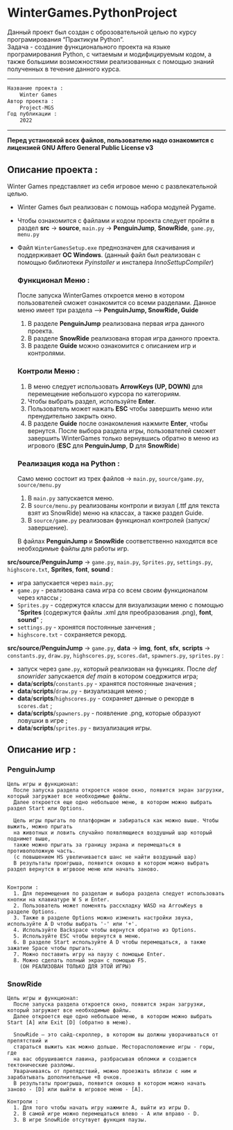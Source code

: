 # WinterGames.PythonProject
Данный проект был создан с оброзовательной целью по курсу програмирования “Практикум Python”. \
Задача - создание функционального проекта на языке програмирования Python, с читаемым и модифицируемым кодом, а также большими возможностями реализованных с помощью знаний полученных в течение данного курса.

-----------------------------------------------------------------------------------------------------------------------------

```diff
Название проекта :
    Winter Games
Автор проекта :
    Project-MGS 
Год публикации :
    2022 
```


                                                  
-----------------------------------------------------------------------------------------------------------------------------
**Перед установкой всех файлов, пользователю надо ознакомится с лицензией GNU Affero General Public License v3**

## Описание проекта :
Winter Games представляет из себя игровое меню с развлекательной целью.
+ Winter Games был реализован с помощь набора модулей Pygame.
+ Чтобы ознакомится с файлами и кодом проекта следует пройти в раздел **src** -> **source**, `main.py` -> **PenguinJump**, **SnowRide**, `game.py`, `menu.py`
+ Файл `WinterGamesSetup.exe` преднозначен для скачивания и поддерживает **ОС Windows**.
  (данный файл был реализован с помощью библиотеки *Pyinstaller* и инсталера *InnoSettupCompiler*)
  
  ### Функционал Меню :
  После запуска WinterGames откроется меню в котором пользователей сможет ознакомится со всеми разделами.
  Данное меню имеет три раздела --> **PenguinJump, SnowRide, Guide** 
    1. В разделе **PenguinJump** реализована первая игра данного проекта. 
    2. В разделе **SnowRide** реализована вторая игра данного проекта.
    3. В разделе **Guide** можно ознакомится с описанием игр и контролями.
  
  ### Контроли Меню :
    1. В меню следует использовать **ArrowKeys (UP, DOWN)** для перемещение небольшого курсора по категориям. 
    2. Чтобы выбрать раздел, используйте **Enter**.
    3. Пользователь может нажать **ESC** чтобы завершить меню или пренудительно закрыть окно.
    4. В разделе **Guide** после ознакомления нажмите **Enter**, чтобы вернутся.
  После выбора раздела игры, пользователей сможет завершить WinterGames только вернувшись обратно в меню из игрового (**ESC** для **PenguinJump**, **D** для **SnowRide**)
  
  ### Реализация кода на Python :
  Само меню состоит из трех файлов -> `main.py`, `source/game.py`, `source/menu.py`
    1. В `main.py` запускается меню.
    2. В `source/menu.py` реализованы контроли и визуал (.ttf для текста взят из SnowRide) меню на классах, а также раздел Guide.
    3. В `source/game.py` реализован функционал контролей (запуск/завершение).
  
  В файлах **PenguinJump** и **SnowRide** соответственно находятся все необходимые файлы для работы игр.
 
 **src/source/PenguinJump** -> `game.py`, `main.py`, `Sprites.py`, `settings.py`, `highscore.txt`, **Sprites**, **font**, **sound** :
  + игра запускается через `main.py`;
  + `game.py` - реализована сама игра со всем своим функционалом через классы ;
  + `Sprites.py` - содержутся классы для визуализации меню с помощью
  "**Sprites** (содержутся файлы .xml для преобразования .png), **font**, **sound**" ;
  + `settings.py` - хронятся постоянные занчения ; 
  + `highscore.txt` - сохраняется рекорд.

 **src/source/PenguinJump** -> `game.py`, **data** -> **img**, **font**, **sfx**, **scripts** -> `constants.py`, `draw.py`, `highscores.py`, `scores.dat`, `spawners.py`, `sprites.py` :
  + запуск через `game.py`, который реализован на функциях. После *def snowrider* запускается *def main* в котором соедржится игра;
  + **data**/**scripts**/`constants.py` - хранятся постоянные значения ;
  + **data**/**scripts**/`draw.py` - визуализация меню ;
  + **data**/**scripts**/`highscores.py` - сохраняет данные о рекорде в `scores.dat` ; 
  + **data**/**scripts**/`spawners.py` - появление .png, которые образуют ловушки в игре ;
  + **data**/**scripts**/`sprites.py` - визуализация игры.
    
    
    
  

## Описание игр :
  ### PenguinJump
  
    Цель игры и функционал:  
      После запуска раздела откроется новое окно, появится экран загрузки, который загружает все необходимые файлы.
      Далее откроется еще одно небольшое меню, в котором можно выбрать раздел Start или Options.
    
      Цель игры прыгать по платформам и забираться как можно выше. Чтобы выжить, можно прыгать
      на животных и ловить случайно появляющиеся воздушный шар который поднимет выше, 
      также можно прыгать за границу экрана и перемещаться в противоположную часть.
      (с повышением HS увеличивается шанс не найти воздушный шар)
      В результаты проигрыша, появится окошко в котором можно выбрать раздел вернутся в игрвоое меню или начать заново.
    
   
    Контроли :
      1. Для перемещения по разделам и выбора раздела следует использовать кнопки на клавиатуре W S и Enter.
      2. Пользователь может поменять расскладку WASD на ArrowKeys в разделе Options.
      3. Также в разделе Options можно изменить настройки звука, используйте A D чтобы выбрать '-' или '+'.
      4. Используйте Backspace чтобы вернутся обратно из Options.
      5. Используйте ESC чтобы вернутся в меню.
      6. В разделе Start используйте A D чтобы перемещаться, а также зажатие Space чтобы прыгать.
      7. Можно поставить игру на паузу с помощью Enter.
      8. Можно сделать полный экран с помощью F5.
        (ОН РЕАЛИЗОВАН ТОЛЬКО ДЛЯ ЭТОЙ ИГРЫ)
      
     
  ### SnowRide
    
    Цель игры и функционал:  
      После запуска раздела откроется окно, появится экран загрузки, который загружает все необходимые файлы.
      Далее откроется еще одно небольшое меню, в котором можно выбрать Start [A] или Exit [D] (обратно в меню).
    
      SnowRide — это сайд-скроллер, в котором вы должны уворачиваться от препятствий и
      стараться выжить как можно дольше. Месторасположение игры - горы, где
      на вас обрушиваются лавина, разбрасывая обломки и создаются тектонические разломы. 
      Уварачиваясь от препядствий, можно проезжать вблизи с ним и зарабатывать дополнительные +8 очков.
      В результаты проигрыша, появится окошко в котором можно начать заново - [D] или выйти в игровое меню - [A].
   
    Контроли :
      1. Для того чтобы начать игру нажмите A, выйти из игры D.
      2. В самой игре можно перемещаться влево - A или вправо - D.
      3. В игре SnowRide отсутвует функция паузы.
      

